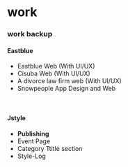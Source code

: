 # work
<h3>work backup</h3>
<h4>Eastblue</h4>
<ul>
  <li>Eastblue Web (With UI/UX)</li>
  <li>Cisuba Web (With UI/UX)</li>
  <li>A divorce law firm web (With UI/UX)</li>
  <li>Snowpeople App Design and Web</li>
</ul>
<br />
<h4>Jstyle</h4>
<ul>
  <li><b>Publishing</b></li>
  <li>Event Page</li>
  <li>Category Ttitle section</li>
  <li>Style-Log</li>
</ul>
